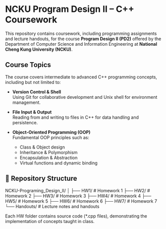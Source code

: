 # NCKU Program Design II – C++ Coursework

This repository contains coursework, including programming assignments and lecture handouts, for the course **Program Design II (PD2)** offered by the Department of Computer Science and Information Engineering at **National Cheng Kung University (NCKU)**.

## Course Topics

The course covers intermediate to advanced C++ programming concepts, including but not limited to:

- **Version Control & Shell**  
  Using Git for collaborative development and Unix shell for environment management.

- **File Input & Output**  
  Reading from and writing to files in C++ for data handling and persistence.

- **Object-Oriented Programming (OOP)**  
  Fundamental OOP principles such as:
  - Class & Object design
  - Inheritance & Polymorphism
  - Encapsulation & Abstraction
  - Virtual functions and dynamic binding

## 📁 Repository Structure

NCKU-Programing_Design_II/
│
├── HW1/         # Homework 1
├── HW2/         # Homework 2
├── HW3/         # Homework 3
├── HW4/         # Homework 4
├── HW5/         # Homework 5
├── HW6/         # Homework 6
├── HW7/         # Homework 7
└── Handouts/    # Lecture notes and handouts


Each HW folder contains source code (*.cpp files), demonstrating the implementation of concepts taught in class.

